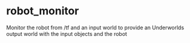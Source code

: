 # robot_monitor
Monitor the robot from /tf and an input world to provide an Underworlds output world with the input objects and the robot

